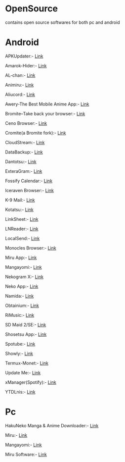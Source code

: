 # OpenSource
contains open source softwares for both pc and android

# Android

APKUpdater:- [Link](https://github.com/rumboalla/apkupdater)

Amarok-Hider:- [Link](https://github.com/deltazefiro/Amarok-Hider)

AL-chan:- [Link](https://github.com/zend10/AL-chan) 

Animiru:- [Link](https://github.com/quickdesh/Animiru)

Aliucord:- [Link](https://github.com/Aliucord/Aliucord)

Awery-The Best Mobile Anime App:- [Link](https://github.com/MrBoomDeveloper/Awery)

Bromite–Take back your browser:- [Link](https://github.com/bromite/bromite)

Ceno Browser:- [Link](https://censorship.no/en/index.html)

Cromite(a Bromite fork):- [Link](https://github.com/uazo/cromite)

CloudStream:- [Link](https://cloudstream.ws)

DataBackup:- [Link](https://github.com/XayahSuSuSu/Android-DataBackup)

Dantotsu:- [Link](https://github.com/rebelonion/Dantotsu)

ExteraGram:- [Link](https://github.com/exteraSquad/exteraGram)

Fossify Calendar:- [Link](https://github.com/FossifyOrg/Calendar)

Iceraven Browser:- [Link](https://github.com/fork-maintainers/iceraven-browser)

K-9 Mail:- [Link](https://github.com/thunderbird/thunderbird-android)

Kotatsu:- [Link](https://github.com/KotatsuApp/Kotatsu)

LinkSheet:- [Link](https://github.com/LinkSheet/LinkSheet)

LNReader:- [Link](https://github.com/LNReader/lnreader)

LocalSend:- [Link](https://localsend.org)

Monocles Browser:- [Link](https://f-droid.org/en/packages/de.monocles.browser)

Miru App:- [Link](https://github.com/miru-project/miru-app)

Mangayomi:- [Link](https://github.com/kodjodevf/mangayomi)

Nekogram X:- [Link](https://nekogram.app)

Neko App:- [Link](https://github.com/nekomangaorg/Neko)

Namida:- [Link](https://namidaapk.com)

Obtainium:- [Link](https://github.com/ImranR98/Obtainium)

RiMusic:- [Link](https://github.com/fast4x/RiMusic)

SD Maid 2/SE:- [Link](https://github.com/d4rken-org/sdmaid-se)

Shosetsu App:- [Link](https://gitlab.com/shosetsuorg/shosetsu)

Spotube:- [Link](https://spotube.krtirtho.dev)

Showly:- [Link](http://showlyapp.com)

Termux-Monet:- [Link](https://github.com/Termux-Monet/termux-monet)

Update Me:- [Link](https://github.com/anfreire/updateMe-Mobile)

xManager(Spotify):- [Link](https://github.com/Team-xManager/xManager)

YTDLnis:- [Link](https://github.com/deniscerri/ytdlnis)

# Pc

HakuNeko Manga & Anime Downloader:- [Link](https://hakuneko.download/)

Miru:- [Link](https://github.com/ThaUnknown/miru)

Mangayomi:- [Link](https://github.com/kodjodevf/mangayomi)

Miru Software:- [Link](https://github.com/miru-project/miru-app)

